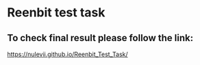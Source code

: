 # Reenbit test task



## To check final result please follow the link:
https://nulevii.github.io/Reenbit_Test_Task/

